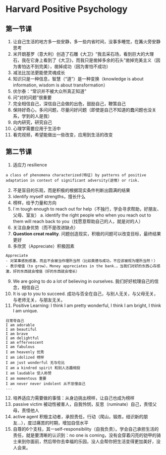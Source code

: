 # Harvard Positive Psychology
## 第一节课
1. 让自己生活的地方多一些安静，多一些内省时间，没事多睡觉，在篝火旁安静思考
1. 米开朗基罗（意大利）创造了石雕《大卫》“我去采石场，看到巨大的大理石，我在它身上看到了《大卫》，而我只是凿掉多余的石头”凿掉完美主义（因为害怕达不到完美），凿掉成功（因为害怕不成功）
1. 减法比加法更能使灵魂成长
1. 知识只是一种信息，智慧（“道”）是一种变换（knowledge is about information, wisdom is about transformation）
1. 伏尔泰：“常识并不被大众所真正知道”
1. 问“对的问题”很重要
1. 完全相信自己，深信自己会做的出色，鼓励自己，鞭策自己
1. 保持好奇心，多问问题，尽量问好问题（即使是自己不知道的蠢问题也没关系，学到的人是我）
1. 向内研究，研究自己
1. 心理学需要应用于生活中
1. 看完视频，希望能做出一些改变，应用到生活的改变


## 第二节课
1. 适应力 resilience
```
a class of phenomena characterized(特征) by patterns of positive adaptation in context of significant adversity(逆境) or risk.
```
2. 不是盲目的乐观，而是积极的根据现实条件判断出圆满的结果
1. identify myself strengths，擅长什么
1. 榜样，给予力量和方向
1. I`m tough enough to reach out for help（不独行，学会寻求帮助，好朋友、父母、室友）
  a. identify the right people who when you reach out to them will reach back to you（找愿意帮助自己的人，就是对的人）
1. 关注自身优势（而不是改进缺点）
1. **Question creat reality**. 问题创造现实，积极的问题可以改变目标，最终结果更好
1. 多欣赏（Appreciate）积极因素
```
Appreciate
- 对某事感到感激，而且不会被当作理所当然（比如美德与成功，不应该被视为理所当然！）
- 表示增值（to grow），Money appreciates in the bank.，当我们对好的东西心存感激，好的东西就会增值（好的东西就会增长）
```
9. We are going to do a lot of believing in ourselves. 我们好好梳理自己的信念，相信自己
1. It is up to you to succeed. 成功与否全在自己，与别人无关，与父母无关，与老师无关，与朋友无关。
1. Positive Learning: I think I am pretty wonderful, I think I am bright, I think I am unique.
```
日常夸自己
I am adorable
I am beautiful
I am brave
I am delightful
I am effervescent
I am fabulous
I am heavenly 优秀
I am idolized 榜样
I am just wonderful 无与伦比
I am a kindred spirit 和别人志趣相投
I am laudable 受人称赞
I am momentous 重要
I am never never indolent 从不怠慢自己
...
```
12. 培养适应力需要做的事情：从身边挑出榜样，让自己也成为榜样
1. passive victim 被动性被害人，自我怜悯，反思（ruminate）自己，责怪父母，责怪他人
1. active agent 积极主动者，承担责任，行动（爬山，锻炼，结识新的朋友...），度过痛苦的时期，增加自信水平
1. 自尊的6个支柱，其一self-responsibility（自我负责）。学会自己承担生活的责任，就是要清晰的认识到：no one is coming，没有会穿着闪亮的铠甲的骑士来到你面前，然后带你去幸福的乐园，没人会帮你把生活变得更加美好，没人会来。